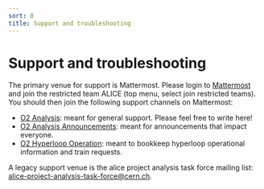 ```yaml
---
sort: 8
title: Support and troubleshooting
---
```


# Support and troubleshooting

The primary venue for support is Mattermost. Please login to [Mattermost](https://mattermost.web.cern.ch) and join the restricted team ALICE (top menu, select join restricted teams). You should then join the following support channels on Mattermost: 

- [O2 Analysis](https://mattermost.web.cern.ch/alice/channels/o2-analysis): meant for general support. Please feel free to write here! 
- [O2 Analysis Announcements](https://mattermost.web.cern.ch/alice/channels/o2-analysis-announcements): meant for announcements that impact everyone. 
- [O2 Hyperloop Operation](https://mattermost.web.cern.ch/alice/channels/o2-hyperloop-operation): meant to bookkeep hyperloop operational information and train requests.

A legacy support venue is the alice project analysis task force mailing list: <a href="mailto:alice-project-analysis-task-force@cern.ch">alice-project-analysis-task-force@cern.ch</a>. 
